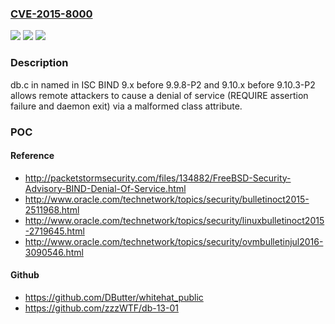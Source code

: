 ### [CVE-2015-8000](https://cve.mitre.org/cgi-bin/cvename.cgi?name=CVE-2015-8000)
![](https://img.shields.io/static/v1?label=Product&message=n%2Fa&color=blue)
![](https://img.shields.io/static/v1?label=Version&message=n%2Fa&color=blue)
![](https://img.shields.io/static/v1?label=Vulnerability&message=n%2Fa&color=brighgreen)

### Description

db.c in named in ISC BIND 9.x before 9.9.8-P2 and 9.10.x before 9.10.3-P2 allows remote attackers to cause a denial of service (REQUIRE assertion failure and daemon exit) via a malformed class attribute.

### POC

#### Reference
- http://packetstormsecurity.com/files/134882/FreeBSD-Security-Advisory-BIND-Denial-Of-Service.html
- http://www.oracle.com/technetwork/topics/security/bulletinoct2015-2511968.html
- http://www.oracle.com/technetwork/topics/security/linuxbulletinoct2015-2719645.html
- http://www.oracle.com/technetwork/topics/security/ovmbulletinjul2016-3090546.html

#### Github
- https://github.com/DButter/whitehat_public
- https://github.com/zzzWTF/db-13-01

